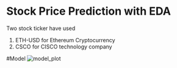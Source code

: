 # Stock Price Prediction with EDA
Two stock ticker have used
1. ETH-USD for Ethereum Cryptocurrency 
2. CSCO for CISCO technology company

#Model
![model_plot](https://github.com/kowshik14/ML-Project/assets/97826581/86e0f402-5813-4296-8b7e-8c94394fe790)
